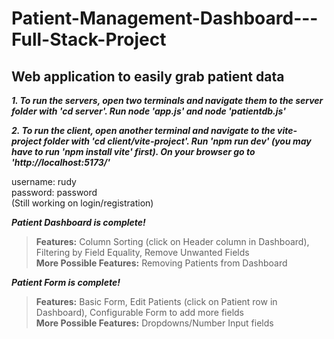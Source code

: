 # Patient-Management-Dashboard---Full-Stack-Project
## Web application to easily grab patient data


***1. To run the servers, open two terminals and navigate them to the server folder with 'cd server'. Run node 'app.js' and node 'patientdb.js'***

***2. To run the client, open another terminal and navigate to the vite-project folder with 'cd client/vite-project'. Run 'npm run dev' (you may have to run 'npm install vite' first). On your browser go to 'http://localhost:5173/'***

username: rudy  
password: password  
(Still working on login/registration)  
  
***Patient Dashboard is complete!***  
> **Features:** Column Sorting (click on Header column in Dashboard), Filtering by Field Equality, Remove Unwanted Fields  
> **More Possible Features:** Removing Patients from Dashboard  
  
***Patient Form is complete!***  
> **Features:** Basic Form, Edit Patients (click on Patient row in Dashboard), Configurable Form to add more fields  
> **More Possible Features:** Dropdowns/Number Input fields  
